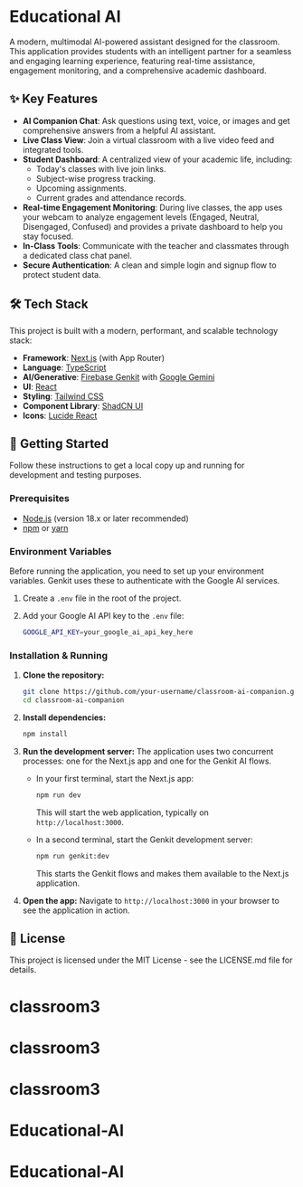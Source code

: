 # Educational AI



A modern, multimodal AI-powered assistant designed for the classroom. This application provides students with an intelligent partner for a seamless and engaging learning experience, featuring real-time assistance, engagement monitoring, and a comprehensive academic dashboard.

## ✨ Key Features

-   **AI Companion Chat**: Ask questions using text, voice, or images and get comprehensive answers from a helpful AI assistant.
-   **Live Class View**: Join a virtual classroom with a live video feed and integrated tools.
-   **Student Dashboard**: A centralized view of your academic life, including:
    -   Today's classes with live join links.
    -   Subject-wise progress tracking.
    -   Upcoming assignments.
    -   Current grades and attendance records.
-   **Real-time Engagement Monitoring**: During live classes, the app uses your webcam to analyze engagement levels (Engaged, Neutral, Disengaged, Confused) and provides a private dashboard to help you stay focused.
-   **In-Class Tools**: Communicate with the teacher and classmates through a dedicated class chat panel.
-   **Secure Authentication**: A clean and simple login and signup flow to protect student data.

## 🛠️ Tech Stack

This project is built with a modern, performant, and scalable technology stack:

-   **Framework**: [Next.js](https://nextjs.org/) (with App Router)
-   **Language**: [TypeScript](https://www.typescriptlang.org/)
-   **AI/Generative**: [Firebase Genkit](https://firebase.google.com/docs/genkit) with [Google Gemini](https://ai.google.dev/)
-   **UI**: [React](https://react.dev/)
-   **Styling**: [Tailwind CSS](https://tailwindcss.com/)
-   **Component Library**: [ShadCN UI](https://ui.shadcn.com/)
-   **Icons**: [Lucide React](https://lucide.dev/)

## 🚀 Getting Started

Follow these instructions to get a local copy up and running for development and testing purposes.

### Prerequisites

-   [Node.js](https://nodejs.org/en) (version 18.x or later recommended)
-   [npm](https://www.npmjs.com/get-npm) or [yarn](https://yarnpkg.com/)

### Environment Variables

Before running the application, you need to set up your environment variables. Genkit uses these to authenticate with the Google AI services.

1.  Create a `.env` file in the root of the project.
2.  Add your Google AI API key to the `.env` file:

    ```sh
    GOOGLE_API_KEY=your_google_ai_api_key_here
    ```

### Installation & Running

1.  **Clone the repository:**
    ```sh
    git clone https://github.com/your-username/classroom-ai-companion.git
    cd classroom-ai-companion
    ```

2.  **Install dependencies:**
    ```sh
    npm install
    ```

3.  **Run the development server:**
    The application uses two concurrent processes: one for the Next.js app and one for the Genkit AI flows.

    -   In your first terminal, start the Next.js app:
        ```sh
        npm run dev
        ```
        This will start the web application, typically on `http://localhost:3000`.

    -   In a second terminal, start the Genkit development server:
        ```sh
        npm run genkit:dev
        ```
        This starts the Genkit flows and makes them available to the Next.js application.

4.  **Open the app:**
    Navigate to `http://localhost:3000` in your browser to see the application in action.

## 📝 License

This project is licensed under the MIT License - see the LICENSE.md file for details.
# classroom3
# classroom3
# classroom3
# Educational-AI
# Educational-AI

